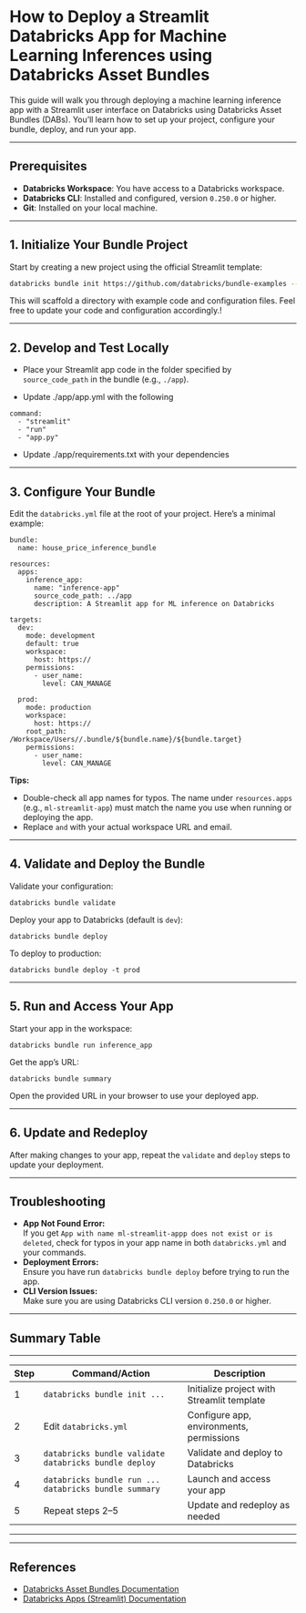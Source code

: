 # How to Deploy a Streamlit Databricks App for Machine Learning Inferences using  Databricks Asset Bundles


This guide will walk you through deploying a machine learning inference app with a 
Streamlit user interface on Databricks using Databricks Asset Bundles (DABs). 
You’ll learn how to set up your project, configure your bundle, deploy, and run your app.

---

## Prerequisites

- **Databricks Workspace**: You have access to a Databricks workspace.
- **Databricks CLI**: Installed and configured, version `0.250.0` or higher.
- **Git**: Installed on your local machine.

---

## 1. Initialize Your Bundle Project

Start by creating a new project using the official Streamlit template:

```bash
databricks bundle init https://github.com/databricks/bundle-examples --template-dir contrib/templates/streamlit-app
```

This will scaffold a directory with example code and configuration files. 
Feel free to update your code and configuration accordingly.!


---

## 2. Develop and Test Locally

- Place your Streamlit app code in the folder specified by `source_code_path` in the bundle (e.g., `./app`).

- Update ./app/app.yml with the following

```text
command:
  - "streamlit"
  - "run"
  - "app.py"
```

- Update ./app/requirements.txt with your dependencies

---

## 3. Configure Your Bundle

Edit the `databricks.yml` file at the root of your project. Here’s a minimal example:

```
bundle:
  name: house_price_inference_bundle

resources:
  apps:
    inference_app:
      name: "inference-app"
      source_code_path: ../app
      description: A Streamlit app for ML inference on Databricks

targets:
  dev:
    mode: development
    default: true
    workspace:
      host: https://
    permissions:
      - user_name: 
        level: CAN_MANAGE

  prod:
    mode: production
    workspace:
      host: https://
    root_path: /Workspace/Users//.bundle/${bundle.name}/${bundle.target}
    permissions:
      - user_name: 
        level: CAN_MANAGE
```

**Tips:**
- Double-check all app names for typos. The name under `resources.apps` (e.g., `ml-streamlit-app`) must match the name you use when running or deploying the app.
- Replace `` and `` with your actual workspace URL and email.

---

## 4. Validate and Deploy the Bundle

Validate your configuration:

```
databricks bundle validate
```

Deploy your app to Databricks (default is `dev`):

```
databricks bundle deploy
```

To deploy to production:

```
databricks bundle deploy -t prod
```

---

## 5. Run and Access Your App

Start your app in the workspace:

```
databricks bundle run inference_app
```

Get the app’s URL:

```
databricks bundle summary
```

Open the provided URL in your browser to use your deployed app.

---

## 6. Update and Redeploy

After making changes to your app, repeat the `validate` and `deploy` steps to update your deployment.

---

## Troubleshooting

- **App Not Found Error:**  
  If you get `App with name ml-streamlit-appp does not exist or is deleted`, check for typos in your app name in both `databricks.yml` and your commands.
- **Deployment Errors:**  
  Ensure you have run `databricks bundle deploy` before trying to run the app.
- **CLI Version Issues:**  
  Make sure you are using Databricks CLI version `0.250.0` or higher.

---

## Summary Table

-------------------------------------------------------------------------------------------------------------------------
| Step    | Command/Action                                              | Description                                   |
|---------|-------------------------------------------------------------|-----------------------------------------------|
| 1       | `databricks bundle init ...`                                | Initialize project with Streamlit template    |
| 2       | Edit `databricks.yml`                                       | Configure app, environments, permissions      |
| 3       | `databricks bundle validate`   `databricks bundle deploy`   | Validate and deploy to Databricks             |
| 4       | `databricks bundle run ...`    `databricks bundle summary`  | Launch and access your app                    |
| 5       | Repeat steps 2–5                                            | Update and redeploy as needed                 |
-------------------------------------------------------------------------------------------------------------------------

---

## References

- [Databricks Asset Bundles Documentation](https://docs.databricks.com/en/dev-tools/bundles/index.html)
- [Databricks Apps (Streamlit) Documentation](https://docs.databricks.com/en/apps/index.html)
